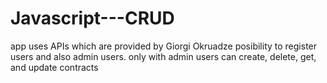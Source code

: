 # Javascript---CRUD

app uses APIs which are provided by Giorgi Okruadze
posibility to register users and also admin users.
only with admin users can create, delete, get, and update contracts
